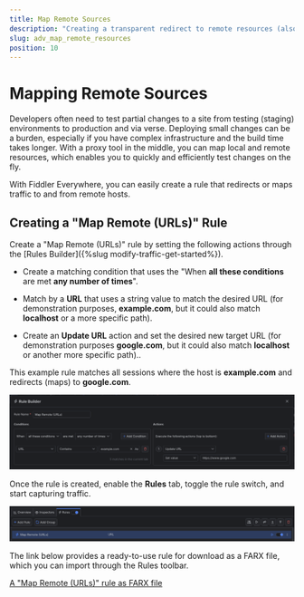 ```yaml
---
title: Map Remote Sources
description: "Creating a transparent redirect to remote resources (also called map remote) while using Fiddler's rules."
slug: adv_map_remote_resources
position: 10
---
```


# Mapping Remote Sources



Developers often need to test partial changes to a site from testing (staging) environments to production and via verse. Deploying small changes can be a burden, especially if you have complex infrastructure and the build time takes longer. With a proxy tool in the middle, you can map local and remote resources, which enables you to quickly and efficiently test changes on the fly.

With Fiddler Everywhere, you can easily create a rule that redirects or maps traffic to and from remote hosts.

## Creating a "Map Remote (URLs)" Rule

Create a "Map Remote (URLs)" rule by setting the following actions through the [Rules Builder]({%slug modify-traffic-get-started%}).

- Create a matching condition that uses the "When **all these conditions** are met **any number of times**". 

- Match by a **URL** that uses a string value to match the desired URL (for demonstration purposes, **example.com**, but it could also match **localhost** or a more specific path).

- Create an **Update URL** action and set the desired new target URL (for demonstration purposes **google.com**, but it could also match **localhost** or another more specific path)..

This example rule matches all sessions where the host is **example.com** and redirects (maps) to **google.com**.

![Creating "Map Remote (URLs)" rule](../../images/advanced/adv-map-remote-urls.png)


Once the rule is created, enable the **Rules** tab, toggle the rule switch, and start capturing traffic.

![Activating the "Map Remote (URLs)" rule](../../images/advanced/adv-map-remote-urls-active.png)

The link below provides a ready-to-use rule for download as a FARX file, which you can import through the Rules toolbar.

[A "Map Remote (URLs)" rule as FARX file](https://github.com/telerik/fiddler-everywhere/rules/tooling/rmap-remote-utls)
 
 